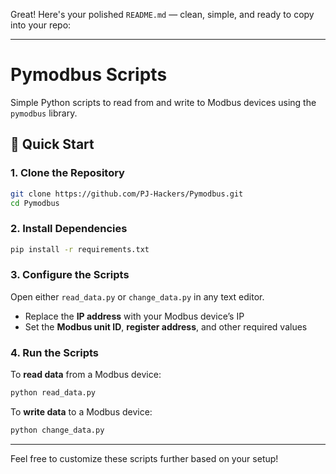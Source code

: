 Great! Here's your polished `README.md` — clean, simple, and ready to copy into your repo:

---

# Pymodbus Scripts

Simple Python scripts to read from and write to Modbus devices using the `pymodbus` library.

## 🚀 Quick Start

### 1. Clone the Repository

```bash
git clone https://github.com/PJ-Hackers/Pymodbus.git
cd Pymodbus
```

### 2. Install Dependencies

```bash
pip install -r requirements.txt
```

### 3. Configure the Scripts

Open either `read_data.py` or `change_data.py` in any text editor.

* Replace the **IP address** with your Modbus device’s IP
* Set the **Modbus unit ID**, **register address**, and other required values

### 4. Run the Scripts

To **read data** from a Modbus device:

```bash
python read_data.py
```

To **write data** to a Modbus device:

```bash
python change_data.py
```

---

Feel free to customize these scripts further based on your setup!

